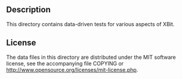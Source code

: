 Description
------------

This directory contains data-driven tests for various aspects of XBit.

License
--------

The data files in this directory are distributed under the MIT software
license, see the accompanying file COPYING or
http://www.opensource.org/licenses/mit-license.php.


